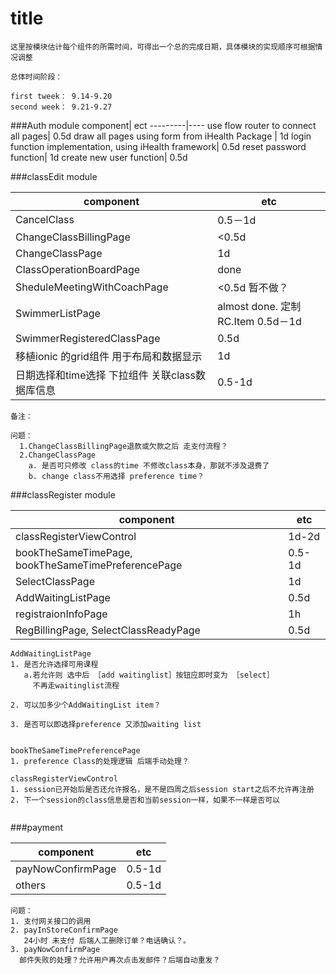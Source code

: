 title
=======
```
这里按模块估计每个组件的所需时间，可得出一个总的完成日期，具体模块的实现顺序可根据情况调整

总体时间阶段：

first tweek： 9.14-9.20
second week： 9.21-9.27

```

###Auth module
component|	ect
---------|----
use flow router to connect all pages| 0.5d
draw all pages using form from iHealth Package | 1d
login function implementation, using iHealth framework|  0.5d
reset password function|  1d
create new user function|  0.5d  

###classEdit module

component|	etc
---------|----
CancelClass| 0.5－1d
ChangeClassBillingPage | <0.5d
ChangeClassPage|  1d
ClassOperationBoardPage|  done
SheduleMeetingWithCoachPage|  <0.5d  暂不做？
SwimmerListPage|  almost done.  定制RC.Item  0.5d－1d
SwimmerRegisteredClassPage|   0.5d
移植ionic 的grid组件 用于布局和数据显示|  1d
日期选择和time选择 下拉组件 关联class数据库信息|0.5-1d

```
备注：

问题：
  1.ChangeClassBillingPage退款或欠款之后 走支付流程？
  2.ChangeClassPage
    a. 是否可只修改 class的time 不修改class本身，那就不涉及退费了
    b. change class不用选择 preference time？ 

```

###classRegister module

component| etc
---------|----
classRegisterViewControl | 1d-2d
bookTheSameTimePage, bookTheSameTimePreferencePage| 0.5-1d
SelectClassPage| 1d
AddWaitingListPage| 0.5d
registraionInfoPage| 1h
RegBillingPage, SelectClassReadyPage| 0.5d

```
AddWaitingListPage
1. 是否允许选择可用课程 
   a.若允许则 选中后 ［add waitinglist］按钮应即时变为 ［select］
     不再走waitinglist流程
     
2. 可以加多少个AddWaitingList item？

3. 是否可以即选择preference 又添加waiting list


bookTheSameTimePreferencePage
1. preference Class的处理逻辑 后端手动处理？

classRegisterViewControl
1. session已开始后是否还允许报名，是不是四周之后session start之后不允许再注册
2. 下一个session的class信息是否和当前session一样，如果不一样是否可以


```
###payment

component| etc
---------|--------
payNowConfirmPage| 0.5-1d
others| 0.5-1d

```
问题：
1. 支付网关接口的调用
2. payInStoreConfirmPage 
   24小时 未支付 后端人工删除订单？电话确认？。
3. payNowConfirmPage 
  邮件失败的处理？允许用户再次点击发邮件？后端自动重发？

```




